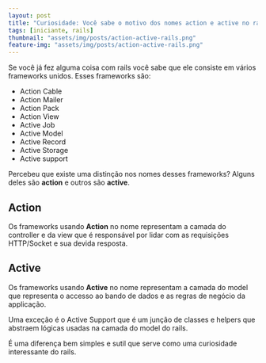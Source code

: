 ```yaml
---
layout: post
title: "Curiosidade: Você sabe o motivo dos nomes action e active no rails?"
tags: [iniciante, rails]
thumbnail: "assets/img/posts/action-active-rails.png"
feature-img: "assets/img/posts/action-active-rails.png"
---
```


Se você já fez alguma coisa com rails você sabe que ele consiste em vários frameworks unidos. Esses frameworks são:

- Action Cable
- Action Mailer
- Action Pack
- Action View
- Active Job
- Active Model
- Active Record
- Active Storage
- Active support

Percebeu que existe uma distinção nos nomes desses frameworks? Alguns deles são **action** e outros são **active**.

## Action
Os frameworks usando **Action** no nome representam a camada do controller e da view que é responsável por lidar com as requisições HTTP/Socket e sua devida resposta.

## Active
Os frameworks usando **Active** no nome representam a camada do model que representa o accesso ao bando de dados e as regras de negócio da applicação.

Uma exceção é o Active Support que é um junção de classes e helpers que abstraem lógicas usadas na camada do model do rails.

É uma diferença bem simples e sutil que serve como uma curiosidade interessante do rails.
